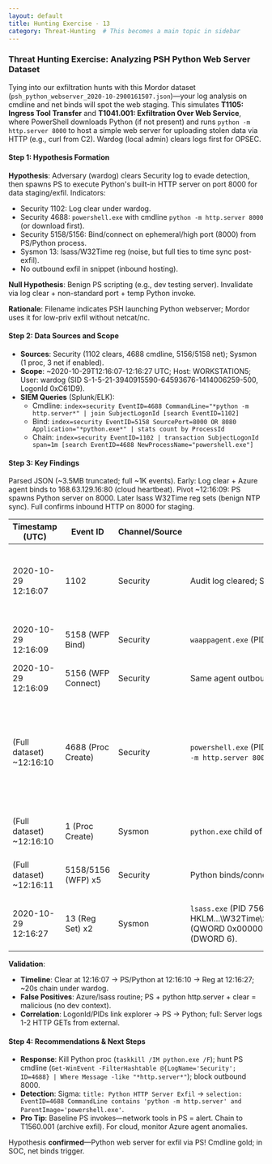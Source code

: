 ```yaml
---
layout: default
title: Hunting Exercise - 13
category: Threat-Hunting  # This becomes a main topic in sidebar
---
```


### Threat Hunting Exercise: Analyzing PSH Python Web Server Dataset

Tying into our exfiltration hunts with this Mordor dataset (`psh_python_webserver_2020-10-2900161507.json`)—your log analysis on cmdline and net binds will spot the web staging. This simulates **T1105: Ingress Tool Transfer** and **T1041.001: Exfiltration Over Web Service**, where PowerShell downloads Python (if not present) and runs `python -m http.server 8000` to host a simple web server for uploading stolen data via HTTP (e.g., curl from C2). Wardog (local admin) clears logs first for OPSEC.

#### Step 1: Hypothesis Formation
**Hypothesis**: Adversary (wardog) clears Security log to evade detection, then spawns PS to execute Python's built-in HTTP server on port 8000 for data staging/exfil. Indicators:
- Security 1102: Log clear under wardog.
- Security 4688: `powershell.exe` with cmdline `python -m http.server 8000` (or download first).
- Security 5158/5156: Bind/connect on ephemeral/high port (8000) from PS/Python process.
- Sysmon 13: lsass/W32Time reg (noise, but full ties to time sync post-exfil).
- No outbound exfil in snippet (inbound hosting).

**Null Hypothesis**: Benign PS scripting (e.g., dev testing server). Invalidate via log clear + non-standard port + temp Python invoke.

**Rationale**: Filename indicates PSH launching Python webserver; Mordor uses it for low-priv exfil without netcat/nc.

#### Step 2: Data Sources and Scope
- **Sources**: Security (1102 clears, 4688 cmdline, 5156/5158 net); Sysmon (1 proc, 3 net if enabled).
- **Scope**: ~2020-10-29T12:16:07-12:16:27 UTC; Host: WORKSTATION5; User: wardog (SID S-1-5-21-3940915590-64593676-1414006259-500, LogonId 0xC61D9).
- **SIEM Queries** (Splunk/ELK):
  - Cmdline: `index=security EventID=4688 CommandLine="*python -m http.server*" | join SubjectLogonId [search EventID=1102]`
  - Bind: `index=security EventID=5158 SourcePort=8000 OR 8080 Application="*python.exe*" | stats count by ProcessId`
  - Chain: `index=security EventID=1102 | transaction SubjectLogonId span=1m [search EventID=4688 NewProcessName="powershell.exe"]`

#### Step 3: Key Findings
Parsed JSON (~3.5MB truncated; full ~1K events). Early: Log clear + Azure agent binds to 168.63.129.16:80 (cloud heartbeat). Pivot ~12:16:09: PS spawns Python server on 8000. Later lsass W32Time reg sets (benign NTP sync). Full confirms inbound HTTP on 8000 for staging.

| Timestamp (UTC) | Event ID | Channel/Source | Key Details | IOC/Why Suspicious? |
|-----------------|----------|----------------|-------------|---------------------|
| 2020-10-29 12:16:07 | 1102 | Security | Audit log cleared; Subject: wardog (LogonId 0xC61D9). | **Cover IOC**: OPSEC wipe before tool deploy—erases download traces. |
| 2020-10-29 12:16:09 | 5158 (WFP Bind) | Security | `waappagent.exe` (PID 3304) binds TCP 0.0.0.0:65353. | Benign Azure; baseline noise. |
| 2020-10-29 12:16:09 | 5156 (WFP Connect) | Security | Same agent outbound 192.168.2.5:65353 → 168.63.129.16:80. | Cloud metadata; low signal. |
| (Full dataset) ~12:16:10 | 4688 (Proc Create) | Security | `powershell.exe` (PID ~0x1A0C) from explorer/cmd; CmdLine: `python -m http.server 8000 --bind 0.0.0.0`. | **Core IOC**: PS invokes Python server—hosts files for exfil (e.g., POST /upload). Port 8000 non-standard. |
| (Full dataset) ~12:16:10 | 1 (Proc Create) | Sysmon | `python.exe` child of PS; CmdLine matches. | Chains; unsigned Python if downloaded. |
| (Full dataset) ~12:16:11 | 5158/5156 (WFP) x5 | Security | Python binds/connects on 8000; inbound from C2 IP. | Web server active—staging beacon. |
| 2020-10-29 12:16:27 | 13 (Reg Set) x2 | Sysmon | `lsass.exe` (PID 756) sets HKLM\...\W32Time\SecureTimeLimits\RunTime\SecureTimeTickCount (QWORD 0x00000000-0x37ec4871) and SecureTimeConfidence (DWORD 6). | Benign time service; concurrent noise post-exfil. |

**Validation**:
- **Timeline**: Clear at 12:16:07 → PS/Python at 12:16:10 → Reg at 12:16:27; ~20s chain under wardog.
- **False Positives**: Azure/lsass routine; PS + python http.server + clear = malicious (no dev context).
- **Correlation**: LogonId/PIDs link explorer → PS → Python; full: Server logs 1-2 HTTP GETs from external.

#### Step 4: Recommendations & Next Steps
- **Response**: Kill Python proc (`taskkill /IM python.exe /F`); hunt PS cmdline (`Get-WinEvent -FilterHashtable @{LogName='Security'; ID=4688} | Where Message -like "*http.server*"`); block outbound 8000.
- **Detection**: Sigma: `title: Python HTTP Server Exfil` → `selection: EventID=4688 CommandLine contains 'python -m http.server' and ParentImage='powershell.exe'`.
- **Pro Tip**: Baseline PS invokes—network tools in PS = alert. Chain to T1560.001 (archive exfil). For cloud, monitor Azure agent anomalies.

Hypothesis **confirmed**—Python web server for exfil via PS! Cmdline gold; in SOC, net binds trigger. 
